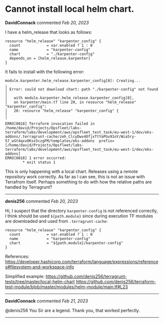# Cannot install local helm chart.

**DavidConnack** commented *Feb 20, 2023*

I have a helm_release that looks as follows:
```
resource "helm_release" "karpenter_config" {
  count            = var.enabled ? 1 : 0
  name             = "karpenter-config"
  chart            = "./karpenter-config"
  depends_on = [helm_release.karpenter]
}
```

It fails to install with the following error:
```
module.karpenter.helm_release.karpenter_config[0]: Creating...
╷
│ Error: could not download chart: path "./karpenter-config" not found
│ 
│   with module.karpenter.helm_release.karpenter_config[0],
│   on karpenter/main.tf line 20, in resource "helm_release" "karpenter_config":
│   20: resource "helm_release" "karpenter_config" {
│ 
╵
ERRO[0018] Terraform invocation failed in /home/david/Projects/Opsfleet/labs-terraform/labs/development/aws/opsfleet_test_task/eu-west-1/dev/eks-addons/.terragrunt-cache/zeh_ClcyDwv4OfjxTtYaPGv91nY/Wia5ry-57_wSt4qxvOKsx5czgFM/templates/eks-addons  prefix=[/home/david/Projects/Opsfleet/labs-terraform/labs/development/aws/opsfleet_test_task/eu-west-1/dev/eks-addons] 
ERRO[0018] 1 error occurred:
        * exit status 1

```
This is only happening with a local chart. Releases using a remote repository work correctly.
As far as I can see, this is not an issue with Terrafrom itself.
Perhaps something to do with how the relative paths are handled by Terragrunt? 
<br />
***


**denis256** commented *Feb 20, 2023*

Hi,
I suspect that the directory `karpenter-config` is not referenced correctly, I think should be used `${path.module}` since during execution TF modules are downloaded and used from `.terragrunt-cache`:

```
resource "helm_release" "karpenter_config" {
  count            = var.enabled ? 1 : 0
  name             = "karpenter-config"
  chart            = "${path.module}/karpenter-config"
}

```

References:
https://developer.hashicorp.com/terraform/language/expressions/references#filesystem-and-workspace-info

Simplified example:
https://github.com/denis256/terragrunt-tests/tree/master/local-helm-chart
https://github.com/denis256/terraform-test-module/blob/master/modules/helm-module/main.tf#L23


***

**DavidConnack** commented *Feb 21, 2023*

@denis256 
You Sir are a legend.
Thank you, that worked perfectly.
***

